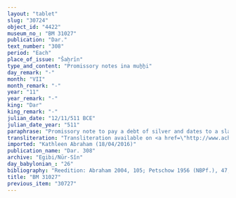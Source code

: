 ```yaml
---
layout: "tablet"
slug: "30724"
object_id: "4422"
museum_no_: "BM 31027"
publication: "Dar."
text_number: "308"
period: "Each"
place_of_issue: "Šaḫrīn"
type_and_content: "Promissory notes ina muẖẖi"
day_remark: "-"
month: "VII"
month_remark: "-"
year: "11"
year_remark: "-"
king: "Dar"
king_remark: "-"
julian_date: "12/11/511 BCE"
julian_date_year: "511"
paraphrase: "Promissory note to pay a debt of silver and dates to a slave of the Egibi family. Pledge of land. Silver had been transferred to the debtor to pay for <em>rikis qabli</em>.<br /> <strong>B</strong> should pay 30 kor of dates and 1/2 mina of marked silver that are due from him to <strong>A</strong>, a slave of <strong>C</strong>, in Ta&scaron;rit (VII) of the 12<sup>th</sup> year in &Scaron;ahrīnu. Payment is in one instalment according to the 36 liter measure. In the same month he should also pay 1/2 mina of marked silver without interest (<em>ina qaqqadi</em>). The debtor&#39;s plot of land planted with trees (<em>eqlu p&icirc; &scaron;ulpi</em>) and palm grove (<em>gi&scaron;immaru</em>) are pledged to the creditor until he has received full repayment (<em>&scaron;alāmu</em>) of his silver and his dates. The (indebted) silver is that which has been given (<em>nadānu</em>, G Stat.), probably to <strong>B</strong>, although the text does not explicitly say so, to pay for the <em>rikis qabli</em> (of the men who have) to go to Elam.* Names of 5 witnesses and the scribe.<br /> <br /> *<em>kaspa&#39; rikis qabli &scaron;a ana Elam</em> <em>nadnu</em>, a cryptic version of similar clauses found in e.g. BM41451 (=Dar167) and BM41428 (=Dar 164).<br /> <br /> <strong>A</strong>=Madān-bēlu-uṣur, slave of <strong>C;&nbsp;</strong><strong>B</strong>=Bēl-iddin/Nab&ucirc;-zēru-u&scaron;ab&scaron;i;&nbsp;<strong>C</strong>=Marduk-nāṣir-apli//Egibi"
transliteration: "Transliteration available on <a href=\"http://www.achemenet.com/en/item/?/textual-sources/texts-by-languages-and-scripts/babylonian/egibi-archive/1658930\" target=\"_blank\">Achemenet</a>"
imported: "Kathleen Abraham (18/04/2016)"
publication_name: "Dar. 308"
archive: "Egibi/Nūr-Sîn"
day_babylonian_: "26"
bibliography: "Reedition: Abraham 2004, 105; Petschow 1956 (NBPf.), 47, 163, 171, 209; Dandamaev 1984, 350f. (transl.), 360"
title: "BM 31027"
previous_item: "30727"
---
```

